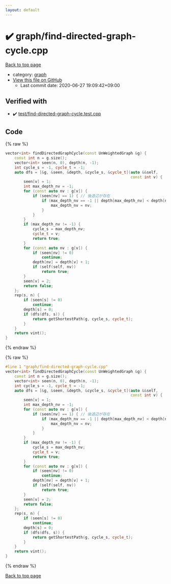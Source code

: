 ```yaml
---
layout: default
---
```


<!-- mathjax config similar to math.stackexchange -->
<script type="text/javascript" async
  src="https://cdnjs.cloudflare.com/ajax/libs/mathjax/2.7.5/MathJax.js?config=TeX-MML-AM_CHTML">
</script>
<script type="text/x-mathjax-config">
  MathJax.Hub.Config({
    TeX: { equationNumbers: { autoNumber: "AMS" }},
    tex2jax: {
      inlineMath: [ ['$','$'] ],
      processEscapes: true
    },
    "HTML-CSS": { matchFontHeight: false },
    displayAlign: "left",
    displayIndent: "2em"
  });
</script>

<script type="text/javascript" src="https://cdnjs.cloudflare.com/ajax/libs/jquery/3.4.1/jquery.min.js"></script>
<script src="https://cdn.jsdelivr.net/npm/jquery-balloon-js@1.1.2/jquery.balloon.min.js" integrity="sha256-ZEYs9VrgAeNuPvs15E39OsyOJaIkXEEt10fzxJ20+2I=" crossorigin="anonymous"></script>
<script type="text/javascript" src="../../assets/js/copy-button.js"></script>
<link rel="stylesheet" href="../../assets/css/copy-button.css" />


# :heavy_check_mark: graph/find-directed-graph-cycle.cpp

<a href="../../index.html">Back to top page</a>

* category: <a href="../../index.html#f8b0b924ebd7046dbfa85a856e4682c8">graph</a>
* <a href="{{ site.github.repository_url }}/blob/master/graph/find-directed-graph-cycle.cpp">View this file on GitHub</a>
    - Last commit date: 2020-06-27 19:09:42+09:00




## Verified with

* :heavy_check_mark: <a href="../../verify/test/find-directed-graph-cycle.test.cpp.html">test/find-directed-graph-cycle.test.cpp</a>


## Code

<a id="unbundled"></a>
{% raw %}
```cpp
vector<int> findDirectedGraphCycle(const UnWeightedGraph &g) {
    const int n = g.size();
    vector<int> seen(n, 0), depth(n, -1);
    int cycle_s = -1, cycle_t = -1;
    auto dfs = [&g, &seen, &depth, &cycle_s, &cycle_t](auto &&self,
                                                       const int v) {
        seen[v] = 1;
        int max_depth_nv = -1;
        for (const auto nv : g[v]) {
            if (seen[nv] == 1) { // 後退辺が存在
                if (max_depth_nv == -1 || depth[max_depth_nv] < depth[nv]) {
                    max_depth_nv = nv;
                }
            }
        }
        if (max_depth_nv != -1) {
            cycle_s = max_depth_nv;
            cycle_t = v;
            return true;
        }
        for (const auto nv : g[v]) {
            if (seen[nv] != 0)
                continue;
            depth[nv] = depth[v] + 1;
            if (self(self, nv))
                return true;
        }
        seen[v] = 2;
        return false;
    };
    rep(s, n) {
        if (seen[s] != 0)
            continue;
        depth[s] = 0;
        if (dfs(dfs, s)) {
            return getShortestPath(g, cycle_s, cycle_t);
        }
    }
    return vint();
}
```
{% endraw %}

<a id="bundled"></a>
{% raw %}
```cpp
#line 1 "graph/find-directed-graph-cycle.cpp"
vector<int> findDirectedGraphCycle(const UnWeightedGraph &g) {
    const int n = g.size();
    vector<int> seen(n, 0), depth(n, -1);
    int cycle_s = -1, cycle_t = -1;
    auto dfs = [&g, &seen, &depth, &cycle_s, &cycle_t](auto &&self,
                                                       const int v) {
        seen[v] = 1;
        int max_depth_nv = -1;
        for (const auto nv : g[v]) {
            if (seen[nv] == 1) { // 後退辺が存在
                if (max_depth_nv == -1 || depth[max_depth_nv] < depth[nv]) {
                    max_depth_nv = nv;
                }
            }
        }
        if (max_depth_nv != -1) {
            cycle_s = max_depth_nv;
            cycle_t = v;
            return true;
        }
        for (const auto nv : g[v]) {
            if (seen[nv] != 0)
                continue;
            depth[nv] = depth[v] + 1;
            if (self(self, nv))
                return true;
        }
        seen[v] = 2;
        return false;
    };
    rep(s, n) {
        if (seen[s] != 0)
            continue;
        depth[s] = 0;
        if (dfs(dfs, s)) {
            return getShortestPath(g, cycle_s, cycle_t);
        }
    }
    return vint();
}

```
{% endraw %}

<a href="../../index.html">Back to top page</a>

